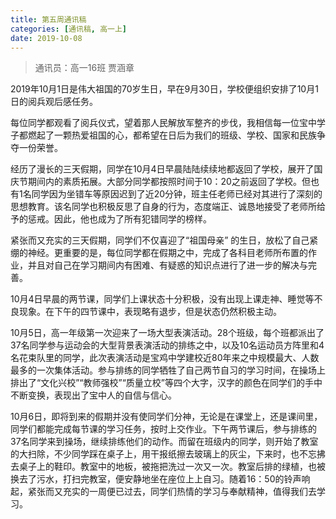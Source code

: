 ```yaml
---
title: 第五周通讯稿
categories: [通讯稿, 高一上]
date: 2019-10-08
---
```


> 通讯员：高一16班 贾涵章

2019年10月1日是伟大祖国的70岁生日，早在9月30日，学校便组织安排了10月1日的阅兵观后感任务。

每位同学都观看了阅兵仪式，望着那人民解放军整齐的步伐，我相信每一位宝中学子都燃起了一颗热爱祖国的心，都希望在日后为我们的班级、学校、国家和民族争夺一份荣誉。

经历了漫长的三天假期，同学在10月4日早晨陆陆续续地都返回了学校，展开了国庆节期间内的素质拓展。大部分同学都按照时间于10：20之前返回了学校。但也有1名同学因为坐错车等原因迟到了近20分钟，班主任老师已经对其进行了深刻的思想教育。该名同学也积极反思了自身的行为，态度端正、诚恳地接受了老师所给予的惩戒。因此，他也成为了所有犯错同学的榜样。

紧张而又充实的三天假期，同学们不仅喜迎了“祖国母亲” 的生日，放松了自己紧绷的神经。更重要的是，每位同学都在假期之中，完成了各科目老师所布置的作业，并且对自己在学习期间内有困难、有疑惑的知识点进行了进一步的解决与完善。

10月4日早晨的两节课，同学们上课状态十分积极，没有出现上课走神、睡觉等不良现象。在下午的四节课中，表现略有退步，但是状态仍然积极主动。

10月5日，高一年级第一次迎来了一场大型表演活动。28个班级，每个班都派出了37名同学参与运动会的大型背景表演活动的排练之中，以及10名运动员方阵里和4名花束队里的同学，此次表演活动是宝鸡中学建校近80年来之中规模最大、人数最多的一次集体活动。参与排练的同学牺牲了自己两节自习的学习时间，在操场上排出了“文化兴校”“教师强校”“质量立校”等四个大字，汉字的颜色在同学们的手中不断变换，表现出了宝中人的自信与信心。

10月6日，即将到来的假期并没有使同学们分神，无论是在课堂上，还是课间里，同学们都能完成每节课的学习任务，按时上交作业。下午两节课后，参与排练的37名同学来到操场，继续排练他们的动作。而留在班级内的同学，则开始了教室的大扫除，不少同学踩在桌子上，用干报纸擦去玻璃上的灰尘，下来时，也不忘拂去桌子上的鞋印。教室中的地板，被拖把洗过一次又一次。教室后排的绿植，也被换去了污水，打扫完教室，便安静地坐在座位上上自习。随着16：50的铃声响起，紧张而又充实的一周便已过去，同学们热情的学习与奉献精神，值得我们去学习。

